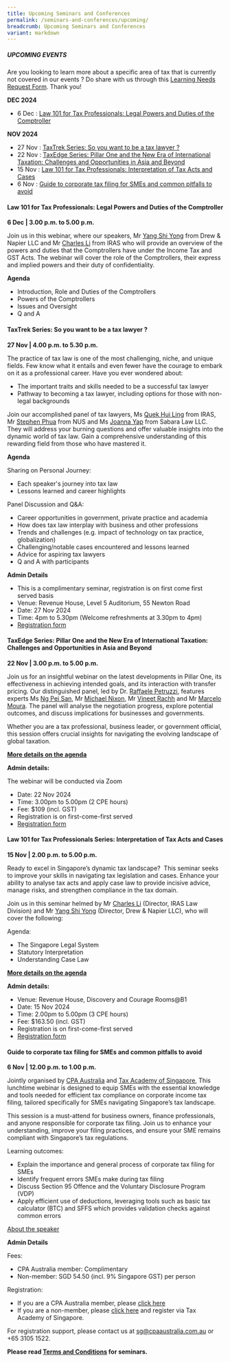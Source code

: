 ```yaml
---
title: Upcoming Seminars and Conferences
permalink: /seminars-and-conferences/upcoming/
breadcrumb: Upcoming Seminars and Conferences
variant: markdown
---
```

##### **UPCOMING EVENTS**
Are you looking to learn more about a specific area of tax that is currently not covered in our events ? 
Do share with us through this [Learning Needs Request Form](https://form.gov.sg/5d2c51283703d80011e52615). Thank you!

**DEC 2024**
* 6 Dec : [Law 101 for Tax Professionals: Legal Powers and Duties of the Comptroller](#6dec-ta-id)


**NOV 2024**
* 27 Nov : [TaxTrek Series: So you want to be a tax lawyer ?](#27nov-ta-id)
* 22 Nov : [TaxEdge Series: Pillar One and the New Era of International Taxation: Challenges and Opportunities in Asia and Beyond](#22nov-ta-id)
* 15 Nov : [Law 101 for Tax Professionals: Interpretation of Tax Acts and Cases](#15nov-ta-id)
* 6 Nov : [Guide to corporate tax filing for SMEs and common pitfalls to avoid](#6nov-ta-id)

<a id="6dec-ta-id"></a>
#### **Law 101 for Tax Professionals: Legal Powers and Duties of the Comptroller**<br>
**6 Dec | 3.00 p.m. to 5.00 p.m.**

Join us in this webinar, where our speakers, Mr [Yang Shi Yong](https://www.linkedin.com/in/shi-yong-yang-ab1b1ab9/) from Drew &amp; Napier LLC and Mr [Charles Li](https://www.linkedin.com/in/charles-l-03884718/) from IRAS who will provide an overview of the powers and duties that the Comptrollers have under the Income Tax and GST Acts. The webinar will cover the role of the Comptrollers, their express and implied powers and their duty of confidentiality.

**Agenda**
* Introduction, Role and Duties of the Comptrollers
* Powers of the Comptrollers
* Issues and Oversight
* Q and A




<a id="27nov-ta-id"></a>
#### **TaxTrek Series: So you want to be a tax lawyer ?**<br>
**27 Nov | 4.00 p.m. to 5.30 p.m.**

The practice of tax law is one of the most challenging, niche, and unique fields. Few know what it entails and even fewer have the courage to embark on it as a professional career. Have you ever wondered about:

*   The important traits and skills needed to be a successful tax lawyer
*   Pathway to becoming a tax lawyer, including options for those with non-legal backgrounds

Join our accomplished panel of tax lawyers, Ms [Quek Hui Ling](https://www.linkedin.com/in/hui-ling-quek-033900186/) from IRAS, Mr [Stephen Phua](https://www.linkedin.com/in/stephen-phua-6a806038/) from NUS and Ms [Joanna Yap](https://www.linkedin.com/in/joanna-yap-61304450/) from Sabara Law LLC. They will address your burning questions and offer valuable insights into the dynamic world of tax law. Gain a comprehensive understanding of this rewarding field from those who have mastered it.

**Agenda**

Sharing on Personal Journey:
* Each speaker's journey into tax law
* Lessons learned and career highlights

Panel Discussion and Q&amp;A:
* Career opportunities in government, private practice and academia
* How does tax law interplay with business and other professions
* Trends and challenges (e.g. impact of technology on tax practice, globalization)
* Challenging/notable cases encountered and lessons learned
* Advice for aspiring tax lawyers
* Q and A with participants

**Admin Details**

* This is a complimentary seminar, registration is on first come first served basis
* Venue: Revenue House, Level 5 Auditorium, 55 Newton Road
* Date: 27 Nov 2024
* Time: 4pm to 5.30pm (Welcome refreshments at 3.30pm to 4pm)
* [Registration form](https://form.gov.sg/6731e0ff902dfb73245a033e)


<a id="22nov-ta-id"></a>
#### **TaxEdge Series: Pillar One and the New Era of International Taxation: Challenges and Opportunities in Asia and Beyond**<br>
**22 Nov | 3.00 p.m. to 5.00 p.m.**

Join us for an insightful webinar on the latest developments in Pillar One, its effectiveness in achieving intended goals, and its interaction with transfer pricing. Our distinguished panel, led by Dr. [Raffaele Petruzzi](https://www.linkedin.com/in/raffaelepetruzzi/), features experts Ms [Ng Pei San](https://www.linkedin.com/in/pei-san-ng-868104279/), Mr [Michael Nixon](https://www.linkedin.com/in/michael-nixon-911b05a/), Mr [Vineet Rachh](https://www.linkedin.com/in/vineet-rachh-08037616b/) and Mr [Marcelo Moura](https://www.linkedin.com/in/marcelo-h-b-moura-5b367b113/). The panel will analyse the negotiation progress, explore potential outcomes, and discuss implications for businesses and governments.

Whether you are a tax professional, business leader, or government official, this session offers crucial insights for navigating the evolving landscape of global taxation.

[**More details on the agenda**](/files/pillar1webinar_website.pdf)

**Admin details:**

The webinar will be conducted via Zoom
* Date: 22 Nov 2024
* Time: 3.00pm to 5.00pm (2 CPE hours)
* Fee: $109 (incl. GST)
* Registration is on first-come-first served
* [Registration form](https://form.gov.sg/66e96c45a99e80f464751bbf)


<a id="15nov-ta-id"></a>
#### **Law 101 for Tax Professionals Series: Interpretation of Tax Acts and Cases**<br>
**15 Nov | 2.00 p.m. to 5.00 p.m.**

Ready to excel in Singapore’s dynamic tax landscape?&nbsp; This seminar seeks to improve your skills in navigating tax legislation and cases. Enhance your ability to analyse tax acts and apply case law to provide incisive advice, manage risks, and strengthen compliance in the tax domain.

Join us in this seminar helmed by Mr [Charles Li](https://www.linkedin.com/in/charles-l-03884718/) (Director, IRAS Law Division) and Mr [Yang Shi Yong](https://www.linkedin.com/in/shi-yong-yang-ab1b1ab9/) (Director, Drew &amp; Napier LLC), who will cover the following:

Agenda:
* The Singapore Legal System
* Statutory Interpretation
* Understanding Case Law

[**More details on the agenda**](/files/caselawflyer_agenda_website_final.pdf)

**Admin details:**
*   Venue: Revenue House, Discovery and Courage Rooms@B1
*   Date: 15 Nov 2024
*   Time: 2.00pm to 5.00pm (3 CPE hours)
*   Fee: $163.50 (incl. GST)
*   Registration is on first-come-first served
* [Registration form](https://form.gov.sg/670647f9ed8325a173a3ab61)


<a id="6nov-ta-id"></a>
#### **Guide to corporate tax filing for SMEs and common pitfalls to avoid**<br>
**6 Nov | 12.00 p.m. to 1.00 p.m.**

Jointly organised by [CPA Australia](https://www.linkedin.com/school/cpaaustralia/) and [Tax Academy of Singapore](https://www.linkedin.com/company/tax-academy-of-singapore/), This lunchtime webinar is designed to equip SMEs with the essential knowledge and tools needed for efficient tax compliance on corporate income tax filing, tailored specifically for SMEs navigating Singapore’s tax landscape.

This session is a must-attend for business owners, finance professionals, and anyone responsible for corporate tax filing. Join us to enhance your understanding, improve your filing practices, and ensure your SME remains compliant with Singapore’s tax regulations.

Learning outcomes:

* Explain the importance and general process of corporate tax filing for SMEs
* Identify frequent errors SMEs make during tax filing
* Discuss Section 95 Offence and the Voluntary Disclosure Program (VDP)
* Apply efficient use of deductions, leveraging tools such as basic tax calculator (BTC) and SFFS which provides validation checks against common errors

[About the speaker](https://events.cpaaustralia.com.au/event/e4003d68-ddc2-475c-bf2b-2280e63f7dae/summary)

**Admin Details**

Fees:
* CPA Australia member: Complimentary
* Non-member: SGD 54.50 (incl. 9% Singapore GST) per person

Registration:
* If you are a CPA Australia member, please [click here](https://myidentity.cpaaustralia.com.au/app/cpaaustralia_cventflex_1/exkx3lg6votAQYe6b3l6/sso/saml?e=e4003d68-ddc2-475c-bf2b-2280e63f7dae&amp;RelayState=https%3A%2F%2Fevents.cpaaustralia.com.au%2Fevent%2Fe4003d68-ddc2-475c-bf2b-2280e63f7dae%2Fregister)
* If you are a non-member, please&nbsp;[click here](https://form.gov.sg/66e14f35b62d99456c1bdb82)&nbsp;and register via Tax Academy of Singapore.

For registration support, please contact us at&nbsp;[sg@cpaaustralia.com.au](mailto:sg@cpaaustralia.com.au)&nbsp;or +65 3105 1522.




**Please read [Terms and Conditions](https://production-iras-tax-academy.netlify.com/executive-tax-programmes/terms-and-conditions/) for seminars.**